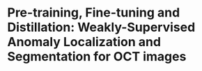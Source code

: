 # Pre-training, Fine-tuning and Distillation: Weakly-Supervised Anomaly Localization and Segmentation for OCT images

